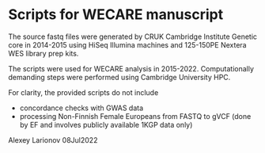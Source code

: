 # Scripts for WECARE manuscript

The source fastq files were generated by CRUK Cambridge Institute Genetic core in 2014-2015 using HiSeq Illumina machines and 125-150PE Nextera WES library prep kits.  

The scripts were used for WECARE analysis in 2015-2022.  Computationally demanding steps were performed using Cambridge University HPC.

For clarity, the provided scripts do not include  

- concordance checks with GWAS data  
- processing Non-Finnish Female Europeans from FASTQ to gVCF (done by EF and involves publicly available 1KGP data only)  

Alexey Larionov
08Jul2022
